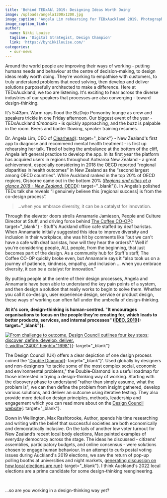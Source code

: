 ```yaml
---
title: 'Behind TEDxAkl 2019: Designing Ideas Worth Doing'
image: /uploads/angela1200x1200.jpg
image_caption: 'Angela Lim rehearsing for TEDxAuckland 2019. Photographer: Adam Browne'
image_caption_link:
author:
  name: Nikki Louise
  tagline: 'Digital Strategist, Design Champion'
  link: 'https://bynikkilouise.com/'
categories:
  - our-news
---
```


Around the world people are improving their ways of working - putting humans needs and behaviour at the centre of decision-making, to design ideas really worth doing. They’re working to empathise with customers, to truly understand problems that need solving, then develop and deliver solutions purposefully architected to make a difference. Here at TEDxAuckland, we too are listening. It's exciting to hear across the diverse industries of our speakers that processes are also converging - toward design-thinking.

It’s 5:43pm. Warm rays flood the BizDojo Ponsonby lounge as crew and speakers trickle in one Friday afternoon. Our biggest event of the year - TEDxAuckland *tūmanako* - is quickly approaching, and the buzz is palpable in the room. Beers and banter flowing, speaker training resumes.

Dr. Angela Lim, CEO of [Clearhead](https://www.clearhead.org.nz/){: target="_blank"} - New Zealand's first app to diagnose and recommend mental health treatment - is first up rehearsing her talk. Tired of being the ambulance at the bottom of the cliff, Angela left general practice to develop the app. In its first year the platform has acquired users in regions throughout Aotearoa New Zealand - a great achievement, especially considering in 2018 the OECD reported “regional disparities in health outcomes” in New Zealand as the “second largest among OECD countries". While Auckland ranked in the top 20% of OECD regions, Gisborne came out in the bottom 20% ([*Regions and cities at a glance 2018 - New Zealand*, OECD](http://www.oecd.org/regional){: target="_blank"}). In Angela’s polished TEDx talk she reveals “I genuinely believe this \[regional success\] is from the co-design process”.&nbsp;

> ...when you embrace diversity, it can be a catalyst for innovation.

Through the elevator doors strolls Annamarie Jamieson, People and Culture Director at Stuff, and driving force behind [The Coffee CO-OP](https://www.stuff.co.nz/business/92487877/supporting-deaf-people-at-work-beyond-sign-language-week){: target="_blank"} - Stuff's Auckland office cafe staffed by deaf baristas. When Annamarie initially suggested this idea to improve diversity and inclusion in their workplace, she was hit by comments like "but we can't have a cafe with deaf baristas, how will they hear the orders?." Well if you're considering people, ALL people, from the beginning, that just becomes part of the design. As a community hub for Stuff's staff, The Coffee CO-OP quickly broke even, but Annamarie says it "also took us on a journey of patience, kindness, empathy, and inclusion ... when you embrace diversity, it can be a catalyst for innovation."&nbsp;

By putting people at the centre of their design processes, Angela and Annamarie have been able to understand the key pain points of a system, and then design a solution that really works to begin to solve them. Whether you call it co-design, user experience design, service or product design, these ways of working can often fall under the umbrella of design-thinking.&nbsp;

**At it's core, design-thinking is human-centred. "It encourages organisations to focus on the people they're creating for, which leads to better products, services, and internal processes" ([IDEO, 2019](https://www.ideou.com/blogs/inspiration/what-is-design-thinking){: target="_blank"}).&nbsp;**

[![From challenge to outcome, Design Council outlines four key steps; discover, define, develop, deliver.](/uploads/double-diamond-model-design-council-2019.jpg "Double Diamond Model 2019"){: width="2400" height="1698"}](https://www.designcouncil.org.uk/news-opinion/what-framework-innovation-design-councils-evolved-double-diamond){: target="_blank"}

The Design Council (UK) offers a clear depiction of one design process coined the '[Double Diamond](https://www.designcouncil.org.uk/news-opinion/what-framework-innovation-design-councils-evolved-double-diamond){: target="_blank"}'. Used globally by designers and non-designers “to tackle some of the most complex social, economic and environmental problems," the Double-Diamond is a useful roadmap for those interested in trying a design-thinking way of working. Starting with the discovery phase to understand "rather than simply assume, what the problem is", we can then define the problem from insight gathered, develop various solutions, and deliver an outcome using iterative testing. They also provide more detail on design principles, methods, leadership and engagement which you can read more about on the [Design Council website](https://www.designcouncil.org.uk/news-opinion/what-framework-innovation-design-councils-evolved-double-diamond){: target="_blank"}.&nbsp;

Down in Wellington, Max Rashbrooke, Author, spends his time researching and writing with the belief that successful societies are both economically and democratically inclusive. On the tails of another low voter turnout for New Zealand’s recent local body elections, Max painted examples of everyday democracy across the stage. The ideas he discussed - citizens’ assemblies, participatory budgets, and online consensus - were solutions chosen to engage human behaviour. In an attempt to curb postal voting issues during Auckland's 2019 elections, we saw the return of pop-up polling booths at universities and night markets, [generating discussion on how local elections are run](https://www.rnz.co.nz/news/national/400745/auckland-council-makes-last-ditch-appeal-to-voters){: target="_blank"}. I think Auckland's 2022 local elections are a prime candidate for some design-thinking reengineering.&nbsp;

&nbsp;

…so are you working in a design-thinking way yet?&nbsp;
